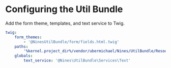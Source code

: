 Configuring the Util Bundle
===========================

Add the form theme, templates, and text service to Twig. 

```yaml
twig:
    form_themes:
        - '@NinesUtilBundle/form/fields.html.twig'
    paths:
        '%kernel.project_dir%/vendor/ubermichael/Nines/UtilBundle/Resources/views/': NinesUtilBundle
    globals:
        text_service: '@Nines\UtilBundle\Services\Text'
```

